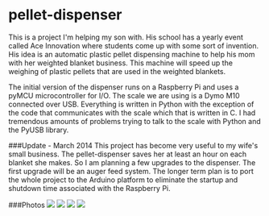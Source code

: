 pellet-dispenser
================

This is a project I'm helping my son with. His school has a yearly event called Ace Innovation where students come up with some sort of invention. His idea is an automatic plastic pellet dispensing machine to help his mom with her weighted blanket business. This machine will speed up the weighing of plastic pellets that are used in the weighted blankets.

The initial version of the dispenser runs on a Raspberry Pi and uses a pyMCU microcontroller for I/O. The scale we are using is a Dymo M10 connected over USB. Everything is written in Python with the exception of the code that communicates with the scale which that is written in C. I had tremendous amounts of problems trying to talk to the scale with Python and the PyUSB library. 


###Update - March 2014
This project has become very useful to my wife's small business. The pellet-dispenser saves her at least an hour on each blanket she makes. So I am planning a few upgrades to the dispenser. The first upgrade will be an auger feed system. The longer term plan is to port the whole project to the Arduino platform to eliminate the startup and shutdown time associated with the Raspberry Pi.


###Photos
![](https://raw.github.com/matt448/pellet-dispenser/master/photos/photo2.JPG)
![](https://raw.github.com/matt448/pellet-dispenser/master/photos/photo3.JPG)
![](https://raw.github.com/matt448/pellet-dispenser/master/photos/photo4.JPG)
![](https://raw.github.com/matt448/pellet-dispenser/master/photos/photo5.JPG)

